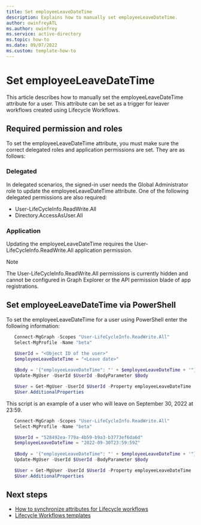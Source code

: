 ```yaml
---
title: Set employeeLeaveDateTime
description: Explains how to manually set employeeLeaveDateTime. 
author: owinfreyATL
ms.author: owinfrey
ms.service: active-directory
ms.topic: how-to 
ms.date: 09/07/2022
ms.custom: template-how-to 
---
```


# Set employeeLeaveDateTime

This article describes how to manually set the employeeLeaveDateTime attribute for a user. This attribute can be set as a trigger for leaver workflows created using Lifecycle Workflows.

## Required permission and roles

To set the employeeLeaveDateTime attribute, you must make sure the correct delegated roles and application permissions are set. They are as follows:

### Delegated

In delegated scenarios, the signed-in user needs the Global Administrator role to update the employeeLeaveDateTime attribute. One of the following delegated permissions are also required:
- User-LifeCycleInfo.ReadWrite.All
- Directory.AccessAsUser.All

### Application

Updating the employeeLeaveDateTime requires the User-LifeCycleInfo.ReadWrite.All application permission.

>[!NOTE]
> The User-LifeCycleInfo.ReadWrite.All permissions is currently hidden and cannot be configured in Graph Explorer or the API permission blade of app registrations.

## Set employeeLeaveDateTime via PowerShell
To set the employeeLeaveDateTime for a user using PowerShell enter the following information:

 ```powershell    
    Connect-MgGraph -Scopes "User-LifeCycleInfo.ReadWrite.All"
    Select-MgProfile -Name "beta"

    $UserId = "<Object ID of the user>"
    $employeeLeaveDateTime = "<Leave date>"
    
    $Body = '{"employeeLeaveDateTime": "' + $employeeLeaveDateTime + '"}'
    Update-MgUser -UserId $UserId -BodyParameter $Body

    $User = Get-MgUser -UserId $UserId -Property employeeLeaveDateTime
    $User.AdditionalProperties
 ```

 This script is an example of a user who will leave on September 30, 2022 at 23:59.

 ```powershell
    Connect-MgGraph -Scopes "User-LifeCycleInfo.ReadWrite.All"
    Select-MgProfile -Name "beta"

    $UserId = "528492ea-779a-4b59-b9a3-b3773ef6da6d"
    $employeeLeaveDateTime = "2022-09-30T23:59:59Z"
    
    $Body = '{"employeeLeaveDateTime": "' + $employeeLeaveDateTime + '"}'
    Update-MgUser -UserId $UserId -BodyParameter $Body

    $User = Get-MgUser -UserId $UserId -Property employeeLeaveDateTime
    $User.AdditionalProperties
``` 


## Next steps

- [How to synchronize attributes for Lifecycle workflows](how-to-lifecycle-workflow-sync-attributes.md)
- [Lifecycle Workflows templates](lifecycle-workflow-templates.md)
